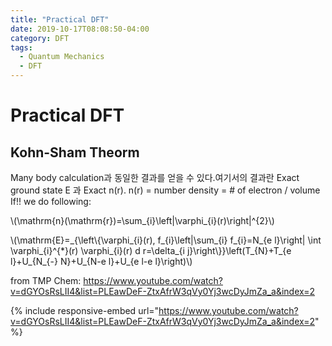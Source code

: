 ```yaml
---
title: "Practical DFT"
date: 2019-10-17T08:08:50-04:00
category: DFT
tags:
  - Quantum Mechanics
  - DFT
---
```


# Practical DFT

## Kohn-Sham Theorm

Many body calculation과 동일한 결과를 얻을 수 있다.여기서의 결과란 Exact ground state E 과 Exact n(r).
n(r) = number density = # of electron / volume
If!! we do following:
<p><span class="math inline">\(\mathrm{n}(\mathrm{r})=\sum_{i}\left|\varphi_{i}(r)\right|^{2}\)</span></p>

<p><span class="math inline">\(\mathrm{E}=_{\left\{\varphi_{i}(r), f_{i}\left|\sum_{i} f_{i}=N_{e l}\right| \int \varphi_{i}^{*}(r) \varphi_{i}(r) d r=\delta_{i j}\right\}}\left(T_{N}+T_{e l}+U_{N_{-} N}+U_{N-e l}+U_{e l-e l}\right)\)</span></p>



from TMP Chem: https://www.youtube.com/watch?v=dGYOsRsLII4&list=PLEawDeF-ZtxAfrW3qVy0Yj3wcDyJmZa_a&index=2

{% include responsive-embed url="https://www.youtube.com/watch?v=dGYOsRsLII4&list=PLEawDeF-ZtxAfrW3qVy0Yj3wcDyJmZa_a&index=2" %}

